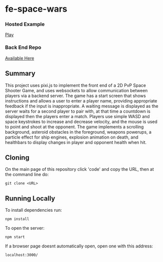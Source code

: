 # fe-space-wars

### Hosted Example

[Play](http://spacewarsfront.eu-4.evennode.com/)

### Back End Repo

[Available Here](https://github.com/Mycroftd/be-space-wars)

## Summary
This project uses pixi.js to implement the front end of a 2D PvP Space Shooter Game, and uses websockets to allow communication between players via a backend server. The game has a start screen that shows instructions and allows a user to enter a player name, providing appropriate feedback if the input is inappropriate. A waiting message is displayed as the server waits for a second player to pair with, at that time a countdown is displayed then the players enter a match. Players use simple WASD and space keystrokes to increase and decrease velocity, and the mouse is used to point and shoot at the opponent. The game implements a scrolling background, asteroid obstacles in the foreground, weapons powerups, a particle effect for ship engines, explosion animation on death, and healthbars to display changes in player and opponent health when hit.

## Cloning
On the main page of this repository click 'code' and copy the URL, then at the command line do:

    git clone <URL>

## Running Locally
To install dependencies run:
    
    npm install

To open the server:

    npm start

If a browser page doesnt automatically open, open one with this address:

    localhost:3000/
